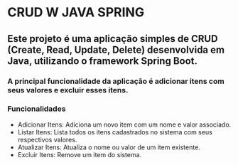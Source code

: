 # CRUD W JAVA SPRING

## Este projeto é uma aplicação simples de CRUD (Create, Read, Update, Delete) desenvolvida em Java, utilizando o framework Spring Boot.
### A principal funcionalidade da aplicação é adicionar itens com seus valores e excluir esses itens.

### Funcionalidades
- Adicionar Itens: Adiciona um novo item com um nome e valor associado.
- Listar Itens: Lista todos os itens cadastrados no sistema com seus respectivos valores.
- Atualizar Itens: Atualiza o nome ou valor de um item existente.
- Excluir Itens: Remove um item do sistema.

  
